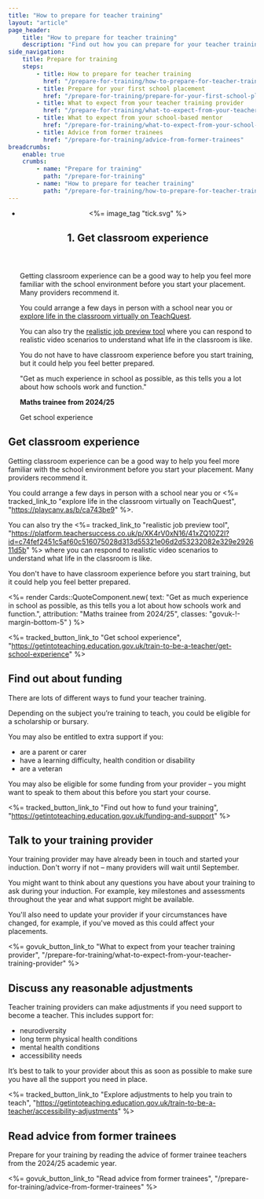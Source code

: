 ```yaml
---
title: "How to prepare for teacher training"
layout: "article"
page_header:
    title: "How to prepare for teacher training"
    description: "Find out how you can prepare for your teacher training, from finding out about funding to reading advice from former trainees."
side_navigation:
    title: Prepare for training
    steps:
        - title: How to prepare for teacher training
          href: "/prepare-for-training/how-to-prepare-for-teacher-training"
        - title: Prepare for your first school placement
          href: "/prepare-for-training/prepare-for-your-first-school-placement"
        - title: What to expect from your teacher training provider
          href: "/prepare-for-training/what-to-expect-from-your-teacher-training-provider"
        - title: What to expect from your school-based mentor
          href: "/prepare-for-training/what-to-expect-from-your-school-based-mentor"
        - title: Advice from former trainees
          href: "/prepare-for-training/advice-from-former-trainees"
breadcrumbs: 
    enable: true
    crumbs: 
        - name: "Prepare for training"
          path: "/prepare-for-training"
        - name: "How to prepare for teacher training"
          path: "/prepare-for-training/how-to-prepare-for-teacher-training"
---
```


<ul class="steps">
  <li class="step" id="step-1">
    <header class="step__header">
      <div class="step__number">
        <picture><%= image_tag "tick.svg" %></picture>
      </div>
      <h2 class="heading-m" style="padding-left:0px;">1. Get classroom experience</h2>
    </header>
    <div class="step__content">
      <p>Getting classroom experience can be a good way to help you feel more familiar with the school environment before you start your placement. Many providers recommend it.</p>
      <p>You could arrange a few days in person with a school near you or <a class="govuk-link govuk-link--no-visited-state" href="https://playcanv.as/b/ca743be9">explore life in the classroom virtually on TeachQuest</a>.</p>
      <p>You can also try the <a class="govuk-link govuk-link--no-visited-state" href="https://platform.teachersuccess.co.uk/p/XK4rV0xN16/41xZQ10Z2l?id=c74fef2451c5af60c516075028d313d55321e06d2d53232082e329e292611d5b">realistic job preview tool</a> where you can respond to realistic video scenarios to understand what life in the classroom is like.</p>
      <p>You do not have to have classroom experience before you start training, but it could help you feel better prepared.</p>
      <div class="cta-banner govuk-!-margin-bottom-5">
        <div class="cta-banner-text govuk-!-padding-top-5 govuk-!-padding-bottom-3">
          <p class="govuk-body-m">"Get as much experience in school as possible, as this tells you a lot about how schools work and function."</p>
          <p class="govuk-body"><strong>Maths trainee from 2024/25</strong></p>
        </div>
      </div>
      <p><a class="govuk-button" data-govuk-button-init="" data-module="govuk-button" href="https://getintoteaching.education.gov.uk/train-to-be-a-teacher/get-school-experience" style="text-decoration: none;">Get school experience</a></p>
    </div>
  </li>
  
</ul>

## Get classroom experience
Getting classroom experience can be a good way to help you feel more familiar with the school environment before you start your placement. Many providers recommend it.

You could arrange a few days in person with a school near you or <%= tracked_link_to "explore life in the classroom virtually on TeachQuest", "https://playcanv.as/b/ca743be9" %>.

You can also try the <%= tracked_link_to "realistic job preview tool", "https://platform.teachersuccess.co.uk/p/XK4rV0xN16/41xZQ10Z2l?id=c74fef2451c5af60c516075028d313d55321e06d2d53232082e329e292611d5b" %> where you can respond to realistic video scenarios to understand what life in the classroom is like.

You don't have to have classroom experience before you start training, but it could help you feel better prepared.

<%= render Cards::QuoteComponent.new(
    text: "Get as much experience in school as possible, as this tells you a lot about how schools work and function.",
    attribution: "Maths trainee from 2024/25",
    classes: "govuk-!-margin-bottom-5"
) %>

<%= tracked_button_link_to "Get school experience", "https://getintoteaching.education.gov.uk/train-to-be-a-teacher/get-school-experience" %>

## Find out about funding
There are lots of different ways to fund your teacher training.

Depending on the subject you’re training to teach, you could be eligible for a scholarship or bursary.

You may also be entitled to extra support if you:

- are a parent or carer
- have a learning difficulty, health condition or disability
- are a veteran

You may also be eligible for some funding from your provider – you might want to speak to them about this before you start your course.

<%= tracked_button_link_to "Find out how to fund your training", "https://getintoteaching.education.gov.uk/funding-and-support" %>

## Talk to your training provider
Your training provider may have already been in touch and started your induction. Don't worry if not – many providers will wait until September.

You might want to think about any questions you have about your training to ask during your induction. For example, key milestones and assessments throughout the year and what support might be available.

You'll also need to update your provider if your circumstances have changed, for example, if you've moved as this could affect your placements.

<%= govuk_button_link_to "What to expect from your teacher training provider", "/prepare-for-training/what-to-expect-from-your-teacher-training-provider" %>

## Discuss any reasonable adjustments
Teacher training providers can make adjustments if you need support to become a teacher. This includes support for:

- neurodiversity
- long term physical health conditions
- mental health conditions
- accessibility needs

It’s best to talk to your provider about this as soon as possible to make sure you have all the support you need in place.

<%= tracked_button_link_to "Explore adjustments to help you train to teach", "https://getintoteaching.education.gov.uk/train-to-be-a-teacher/accessibility-adjustments" %>

## Read advice from former trainees

Prepare for your training by reading the advice of former trainee teachers from the 2024/25 academic year.

<%= govuk_button_link_to "Read advice from former trainees", "/prepare-for-training/advice-from-former-trainees" %>
